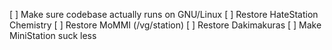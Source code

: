 [ ] Make sure codebase actually runs on GNU/Linux
[ ] Restore HateStation Chemistry
[ ] Restore MoMMI (/vg/station)
[ ] Restore Dakimakuras
[ ] Make MiniStation suck less